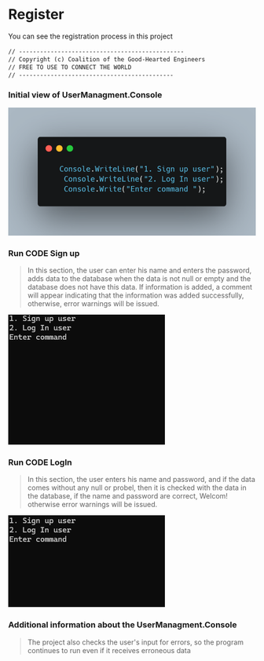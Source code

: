 # Register
You can see the registration process in this project

    // -----------------------------------------------
    // Copyright (c) Coalition of the Good-Hearted Engineers
    // FREE TO USE TO CONNECT THE WORLD
    // --------------------------------------------

<h3>Initial view of UserManagment.Console</h3>

![Intial code](/img/carbon.png)

<h3>Run CODE Sign up</h3>

> In this section, the user can enter his name and enters the password, adds data to the database when the data is not null or empty and the database does not have this data. If information is added, a comment will appear indicating that the information was added successfully, otherwise, error warnings will be issued.

![Run code Sign up](/img/Sign%20up%20run%20code.gif)

<h3>Run CODE LogIn</h3>

> In this section, the user enters his name and password, and if the data comes without any null or probel, then it is checked with the data in the database, if the name and password are correct, Welcom! otherwise error warnings will be issued.

![Run code LogIn](/img/LodIn%20run%20code.gif)

<h3>Additional information about the UserManagment.Console</h3>

> The project also checks the user's input for errors, so the program continues to run even if it receives erroneous data